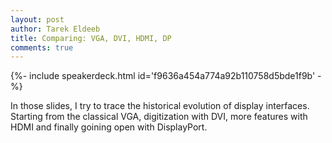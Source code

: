 ```yaml
---
layout: post
author: Tarek Eldeeb
title: Comparing: VGA, DVI, HDMI, DP
comments: true
---
```


{%- include speakerdeck.html id='f9636a454a774a92b110758d5bde1f9b' -%}


In those slides, I try to trace the historical evolution of display interfaces. Starting from the classical VGA, digitization with DVI, more features with HDMI and finally goining open with DisplayPort. 
